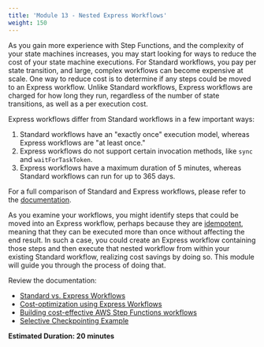 ```yaml
---
title: 'Module 13 - Nested Express Workflows'
weight: 150
---
```

As you gain more experience with Step Functions, and the complexity of your state machines increases, you may start looking for ways to reduce the cost of your state machine executions. For Standard workflows, you pay per state transition, and large, complex workflows can become expensive at scale. One way to reduce cost is to determine if any steps could be moved to an Express workflow.  Unlike Standard workflows, Express workflows are charged for how long they run, regardless of the number of state transitions, as well as a per execution cost.

Express workflows differ from Standard workflows in a few important ways:

1. Standard workflows have an "exactly once" execution model, whereas Express workflows are "at least once."
1. Express workflows do not support certain invocation methods, like `sync` and `waitForTaskToken`.
1. Express workflows have a maximum duration of 5 minutes, whereas Standard workflows can run for up to 365 days.

For a full comparison of Standard and Express workflows, please refer to the [documentation](https://docs.aws.amazon.com/step-functions/latest/dg/concepts-standard-vs-express.html).

As you examine your workflows, you might identify steps that could be moved into an Express workflow, perhaps because they are [idempotent](https://aws.amazon.com/premiumsupport/knowledge-center/lambda-function-idempotent/), meaning that they can be executed more than once without affecting the end result. In such a case, you could create an Express workflow containing those steps and then execute that nested workflow from within your existing Standard workflow, realizing cost savings by doing so. This module will guide you through the process of doing that.

Review the documentation:

- [Standard vs. Express Workflows](https://docs.aws.amazon.com/step-functions/latest/dg/concepts-standard-vs-express.html)
- [Cost-optimization using Express Workflows](https://docs.aws.amazon.com/step-functions/latest/dg/cost-opt-exp-workflows.html)
- [Building cost-effective AWS Step Functions workflows](https://aws.amazon.com/blogs/compute/building-cost-effective-aws-step-functions-workflows/)
- [Selective Checkpointing Example](https://docs.aws.amazon.com/step-functions/latest/dg/sample-project-express-selective-checkpointing.html)

**Estimated Duration: 20 minutes**
